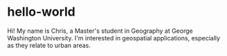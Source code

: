 # hello-world

Hi! My name is Chris, a Master's student in Geography at George Washington University.
I'm interested in geospatial applications, especially as they relate to urban areas.
